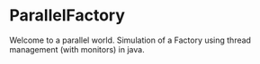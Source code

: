 # ParallelFactory
Welcome to a parallel world. Simulation of a Factory using thread management (with monitors) in java.
